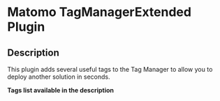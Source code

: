 # Matomo TagManagerExtended Plugin

## Description

This plugin adds several useful tags to the Tag Manager to allow you to deploy another solution in seconds.

**Tags list available in the description**

